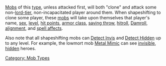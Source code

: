 [Mobs](:Category:_Mobs.md "wikilink") of this
[type](:Category:_Mob_Types.md "wikilink"), unless attacked first, will
both "clone" and attack some
non-[lord-tier](:Category:Lord.md "wikilink"), non-incapacitated player
around them. When shapeshifting to clone some player, these
[mobs](:Category:_Mobs.md "wikilink") will take upon themselves that
player's name, [sex](Sex.md "wikilink"), [level](Level.md "wikilink"),
[hit points](Hit_Points.md "wikilink"), [armor
class](Armor_Class.md "wikilink"), [saving
throw](Saving_Throw.md "wikilink"), [hitroll](Hit_Roll.md "wikilink"),
[Damroll](Damage_Roll.md "wikilink"),
[alignment](Alignment.md "wikilink"), and [spell
affects](Affects.md "wikilink").  
  
Also note that all shapeshifting mobs can [Detect
Invis](Detect_Invis "wikilink") and [Detect
Hidden](Detect_Hidden "wikilink") up to any level. For example, the
lowmort mob [Metal Mimic](Metal_Mimic "wikilink") can see
[invisible](Invis.md "wikilink"), [hidden](Hide.md "wikilink") heroes.

[Category: Mob Types](Category:_Mob_Types "wikilink")
